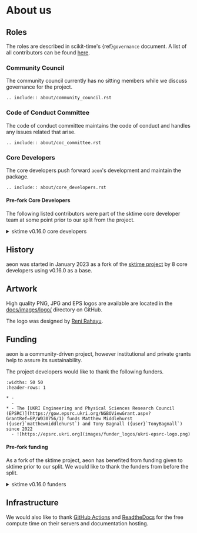 # About us

## Roles

The roles are described in scikit-time's {ref}`governance` document.
A list of all contributors can be found [here](contributors.md).

### Community Council

The community council currently has no sitting members while we discuss governance for the project.

```{eval-rst}
.. include:: about/community_council.rst
```

### Code of Conduct Committee

The code of conduct committee maintains the code of conduct and handles any issues
related that arise.

```{eval-rst}
.. include:: about/coc_committee.rst
```

### Core Developers

The core developers push forward `aeon`'s development and maintain the package.

```{eval-rst}
.. include:: about/core_developers.rst
```

#### Pre-fork Core Developers

The following listed contributors were part of the sktime core developer team at some point prior to our split from the project.

<details><summary>sktime v0.16.0 core developers</summary>
<p>

- {user}`abostrom`
- {user}`ayushmaanseth`
- {user}`goastler`
- {user}`hyang1996`
- {user}`james-large`
- {user}`jasonlines`
- {user}`matteogales`
- {user}`prockenschaub`
- {user}`sajaysurya`
- {user}`fkiraly`
- {user}`mloning`
- {user}`miraep8`
- {user}`rnkuhns`
- {user}`achieveordie`
- {user}`khrapovs`
- {user}`SveaMeyer13`
- {user}`lovkush-a`
- {user}`freddyaboulton`
- {user}`danbartl`
- {user}`big-o`

</p>
</details>

## History

aeon was started in January 2023 as a fork of the [sktime project](https://pypi.org/project/sktime/) by 8 core developers using v0.16.0 as a base.

## Artwork

High quality PNG, JPG and EPS logos are available are located in the [docs/images/logo/](https://github.com/aeon-toolkit/aeon/tree/main/docs/images/logo/) directory on GitHub.

The logo was designed by [Reni Rahayu](https://www.instagram.com/kojodesignandco/).

## Funding

aeon is a community-driven project, however institutional and private grants help to assure its sustainability.

The project developers would like to thank the following funders.

```{list-table}
:widths: 50 50
:header-rows: 1

* -
  -
* - The [UKRI Engineering and Physical Sciences Research Council (EPSRC)](https://gow.epsrc.ukri.org/NGBOViewGrant.aspx?GrantRef=EP/W030756/1) funds Matthew Middlehurst ({user}`matthewmiddlehurst`) and Tony Bagnall ({user}`TonyBagnall`) since 2022
  - ![https://epsrc.ukri.org](images/funder_logos/ukri-epsrc-logo.png)
```

#### Pre-fork funding

As a fork of the sktime project, aeon has benefited from funding given to sktime prior to our split. We would like to thank the funders from before the split.

<details><summary>sktime v0.16.0 funders</summary>
<p>

```{list-table}
:widths: 50 50
:header-rows: 1

* -
  -
* - [The Alan Turing Institute](https://turing.ac.uk) funded three months of the initial development under the [UKRI Strategic Priorities Fund](https://gow.epsrc.ukri.org/NGBOViewGrant.aspx?GrantRef=EP/T001569/1).
  - ![https://turing.ac.uk/](images/funder_logos/ati-logo.png)
* - Markus Löning’s ({user}`mloning`) contributions between 2019 and 2021 were supported by the [UKRI Economic and Social Research Council (ESRC)](https://esrc.ukri.org), the [Consumer Data Research Centre (CDRC)](https://www.cdrc.ac.uk), the Enrichment Scheme at the [The Alan Turing Institute](https://turing.ac.uk), and the JROST Rapid Response Fund, a community effort of [Invest in Open Infrastructure](https://investinopen.org).
  - ![https://esrc.ukri.org](images/funder_logos/ukri-esrc-logo.png) ![https://www.cdrc.ac.uk](images/funder_logos/cdrc-logo.png) ![https://turing.ac.uk/](images/funder_logos/ati-logo.png)
* - Mercedes-Benz AG/Daimler AG donated 2500 EUR to support the maintenance and development of sktime in 2021, as part of their [FOSS program](https://opensource.mercedes-benz.com).
  - ![https://opensource.mercedes-benz.com](images/funder_logos/mercedes-benz-logo.png)
```

##### Sprints

The 2019 joint sktime/MLJ development sprint was kindly hosted by [UCL](https://www.ucl.ac.uk) and [The Alan Turing Institute](https://turing.ac.uk). Some participants could attend thanks to the initial funding of the [The Alan Turing Institute](https://turing.ac.uk).

##### Internships

[Google Summer of Code (GSoC)](https://summerofcode.withgoogle.com), [Major League Hacking](https://mlh.io) and [Outreachy](https://www.outreachy.org) have all sponsored sktime internships.

The [Wellcome Trust](https://wellcome.org) sponsored one sktime internship as part of Outreachy.

```{list-table}
:header-rows: 1

* - Name
  - GitHub ID
  - Organization
  - Year
* - Katie Buchhorn
  - {user}`KatieBuc`
  - Google Summer of Code
  - 2022
* - Mirae Parker
  - {user}`miraep8`
  - Google Summer of Code
  - 2022
* - Shivansh Subramanian
  - {user}`AurumnPegasus`
  - Google Summer of Code
  - 2022
* - Guzal Bulatova
  - {user}`GuzalBulatova`
  - Outreachy
  - 2021
* - Svea Marie Meyer
  - {user}`SveaMeyer13`
  - Google Summer of Code via [INCF](https://www.incf.org)
  - 2021
```

</p>
</details>


## Infrastructure

We would also like to thank [GitHub Actions](https://github.com/features/actions) and [ReadtheDocs](https://readthedocs.org) for the free compute time on their servers and documentation hosting.
